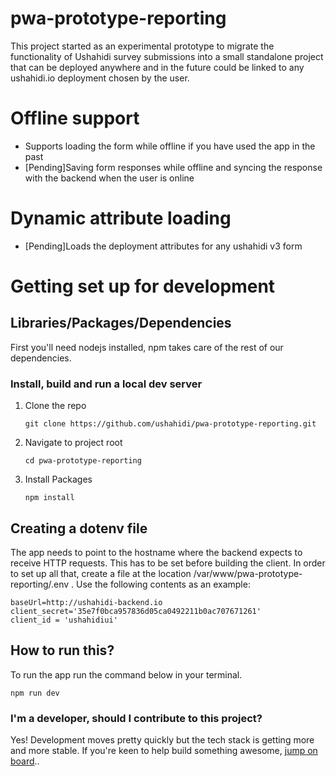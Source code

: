 # pwa-prototype-reporting
This project started as an experimental prototype to migrate the functionality of Ushahidi survey submissions into a small standalone project that can be deployed anywhere and in the future could be linked to any ushahidi.io deployment chosen by the user.

# Offline support
- Supports loading the form while offline if you have used the app in the past
- [Pending]Saving form responses while offline and syncing the response with the backend when the user is online

# Dynamic attribute loading
- [Pending]Loads the deployment attributes for any ushahidi v3 form

# Getting set up for development

## Libraries/Packages/Dependencies

First you'll need nodejs installed,
npm takes care of the rest of our dependencies.

### Install, build and run a local dev server

1. Clone the repo

    ```git clone https://github.com/ushahidi/pwa-prototype-reporting.git```

2. Navigate to project root

    ```cd pwa-prototype-reporting```

4. Install Packages

    ``` npm install ```

## Creating a dotenv file
The app needs to point to the hostname where the backend expects to receive HTTP requests. This has to be set before building the client.
In order to set up all that, create a file at the location /var/www/pwa-prototype-reporting/.env . Use the following contents as an example:

```
baseUrl=http://ushahidi-backend.io
client_secret='35e7f0bca957836d05ca0492211b0ac707671261'
client_id = 'ushahidiui' 
```
## How to run this?

To run the app run the command below in your terminal.

```npm run dev```

### I'm a developer, should I contribute to this project?

Yes! Development moves pretty quickly but the tech stack is getting more and more stable. If you're keen to help build something awesome, [jump on board](https://www.ushahidi.com/support/get-involved)..
 